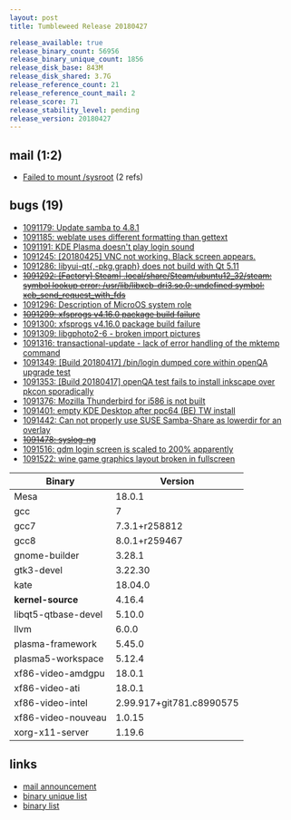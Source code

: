 ```yaml
---
layout: post
title: Tumbleweed Release 20180427

release_available: true
release_binary_count: 56956
release_binary_unique_count: 1856
release_disk_base: 843M
release_disk_shared: 3.7G
release_reference_count: 21
release_reference_count_mail: 2
release_score: 71
release_stability_level: pending
release_version: 20180427
---
```


## mail (1:2)

- [Failed to mount /sysroot](https://lists.opensuse.org/opensuse-factory/2018-04/msg00924.html) (2 refs)

## bugs (19)

<!--more-->

- [1091179: Update samba to 4.8.1](https://bugzilla.opensuse.org/show_bug.cgi?id=1091179)
- [1091185: weblate uses different formatting than gettext](https://bugzilla.opensuse.org/show_bug.cgi?id=1091185)
- [1091191: KDE Plasma doesn't play login sound](https://bugzilla.opensuse.org/show_bug.cgi?id=1091191)
- [1091245: [20180425] VNC not working. Black screen appears.](https://bugzilla.opensuse.org/show_bug.cgi?id=1091245)
- [1091286: libyui-qt{,-pkg,graph} does not build with Qt 5.11](https://bugzilla.opensuse.org/show_bug.cgi?id=1091286)
- ~~[1091292: [Factory] Steam| .local/share/Steam/ubuntu12_32/steam: symbol lookup error: /usr/lib/libxcb-dri3.so.0: undefined symbol: xcb_send_request_with_fds](https://bugzilla.opensuse.org/show_bug.cgi?id=1091292)~~
- [1091296: Description of MicroOS system role](https://bugzilla.opensuse.org/show_bug.cgi?id=1091296)
- ~~[1091299: xfsprogs v4.16.0 package build failure](https://bugzilla.opensuse.org/show_bug.cgi?id=1091299)~~
- [1091300: xfsprogs v4.16.0 package build failure](https://bugzilla.opensuse.org/show_bug.cgi?id=1091300)
- [1091309: libgphoto2-6 - broken import pictures](https://bugzilla.opensuse.org/show_bug.cgi?id=1091309)
- [1091316: transactional-update - lack of error handling of the mktemp command](https://bugzilla.opensuse.org/show_bug.cgi?id=1091316)
- [1091349: [Build 20180417] /bin/login dumped core within openQA upgrade test](https://bugzilla.opensuse.org/show_bug.cgi?id=1091349)
- [1091353: [Build 20180417] openQA test fails to install inkscape over pkcon sporadically](https://bugzilla.opensuse.org/show_bug.cgi?id=1091353)
- [1091376: Mozilla Thunderbird for i586 is not built](https://bugzilla.opensuse.org/show_bug.cgi?id=1091376)
- [1091401: empty KDE Desktop after ppc64 (BE) TW install](https://bugzilla.opensuse.org/show_bug.cgi?id=1091401)
- [1091442: Can not properly use SUSE Samba-Share as lowerdir for an overlay](https://bugzilla.opensuse.org/show_bug.cgi?id=1091442)
- ~~[1091478: syslog-ng](https://bugzilla.opensuse.org/show_bug.cgi?id=1091478)~~
- [1091516: gdm login screen is scaled to 200% apparently](https://bugzilla.opensuse.org/show_bug.cgi?id=1091516)
- [1091522: wine game graphics layout broken in fullscreen](https://bugzilla.opensuse.org/show_bug.cgi?id=1091522)

Binary | Version
--- | ---
Mesa | 18.0.1
gcc | 7
gcc7 | 7.3.1+r258812
gcc8 | 8.0.1+r259467
gnome-builder | 3.28.1
gtk3-devel | 3.22.30
kate | 18.04.0
**kernel-source** | 4.16.4
libqt5-qtbase-devel | 5.10.0
llvm | 6.0.0
plasma-framework | 5.45.0
plasma5-workspace | 5.12.4
xf86-video-amdgpu | 18.0.1
xf86-video-ati | 18.0.1
xf86-video-intel | 2.99.917+git781.c8990575
xf86-video-nouveau | 1.0.15
xorg-x11-server | 1.19.6

## links

- [mail announcement](https://lists.opensuse.org/opensuse-factory/2018-04/msg00914.html)
- [binary unique list](http://download.tumbleweed.boombatower.com/20180427/rpm.unique.list)
- [binary list](http://download.tumbleweed.boombatower.com/20180427/rpm.list)
